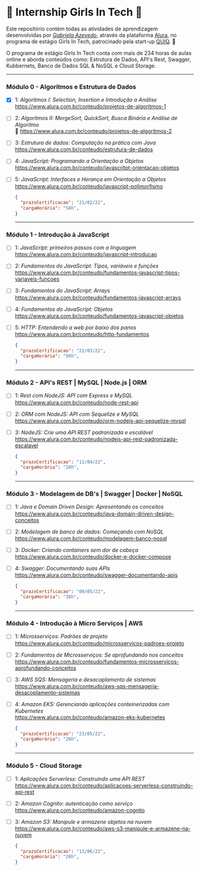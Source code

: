 # 🚀 Internship Girls In Tech 🚀 

Este repositório contém todas as atividades de aprendizagem desenvolvidas por _[Gabriela Azevedo](https://www.linkedin.com/in/gabiazevedoms/)_, através da plataforma [Alura](https://www.alura.com.br/), no programa de estágio Girls In Tech, patrocinado pela start-up [QUIQ](https://somosquiq.com/?utm_source=google&utm_medium=cpc&utm_campaign=gen-delivery&utm_content=institucional&palavra=somos%20quiq&gclid=CjwKCAiA_omPBhBBEiwAcg7smcPFx5l2i_ybppMAbqxBSPyWSJWwN9-DjRcS37b1Dg4hzS1_7oHrtxoCCMwQAvD_BwE). :rocket:

O programa de estágio Girls In Tech conta com mais de 234 horas de aulas online e aborda conteúdos como: Estrutura de Dados, API's Rest, Swagger, Kubbernets, Banco de Dados SQL & NoSQL e Cloud Storage.

---

### Módulo 0 - Algoritmos e Estrutura de Dados

- [x] 1: _Algoritmos I: Selection, Insertion e Introdução a Análise_<br>
  https://www.alura.com.br/conteudo/projetos-de-algoritmos-1
- [ ] 2: _Algoritmos II: MergeSort, QuickSort, Busca Binária e Análise de Algoritmo_<br> 🔋
  https://www.alura.com.br/conteudo/projetos-de-algoritmos-2
- [ ] 3: _Estrutura de dados: Computação na prática com Java_<br>
  https://www.alura.com.br/conteudo/estrutura-de-dados
- [ ] 4: _JavaScript: Programando a Orientação a Objetos_<br>
  https://www.alura.com.br/conteudo/javascritpt-orientacao-objetos
- [ ] 5: _JavaScript: Interfaces e Herança em Orientação a Objetos_<br>
  https://www.alura.com.br/conteudo/javascript-polimorfismo
  
    ```json
  {
      "prazoCertificacao": "21/02/22",
      "cargaHorária": "58h",
  }
  
  ```
  ---

### Módulo 1 - Introdução à JavaScript

- [ ] 1: _JavaScript: primeiros passos com a linguagem_<br>
  https://www.alura.com.br/conteudo/javascript-introducao
- [ ] 2: _Fundamentos do JavaScript: Tipos, variáveis e funções_<br>
  https://www.alura.com.br/conteudo/fundamentos-javascript-tipos-variaveis-funcoes
- [ ] 3: _Fundamentos do JavaScript: Arrays_<br>
  https://www.alura.com.br/conteudo/fundamentos-javascript-arrays
- [ ] 4: _Fundamentos do JavaScript: Objetos_<br>
  https://www.alura.com.br/conteudo/fundamentos-javascript-objetos
- [ ] 5: _HTTP: Entendendo a web por baixo dos panos_<br>
  https://www.alura.com.br/conteudo/http-fundamentos
  
  ```json
  {
    "prazoCertificacao": "21/03/22",
    "cargaHorária": "56h",
  }
  
  ```
  ---

### Módulo 2 - API's REST | MySQL | Node.js | ORM

- [ ] 1: _Rest com NodeJS: API com Express e MySQL_<br>
  https://www.alura.com.br/conteudo/node-rest-api
- [ ] 2: _ORM com NodeJS: API com Sequelize e MySQL_<br>
  https://www.alura.com.br/conteudo/orm-nodejs-api-sequelize-mysql
- [ ] 3: _NodeJS: Crie uma API REST padronizada e escalável_<br>
  https://www.alura.com.br/conteudo/nodejs-api-rest-padronizada-escalavel
  
    ```json
  {
      "prazoCertificacao": "11/04/22",
      "cargaHorária": "28h",
  }
  
  ```
  ---

### Módulo 3 - Modelagem de DB's | Swagger | Docker | NoSQL

- [ ] 1: _Java e Domain Driven Design: Apresentando os conceitos_<br>
  https://www.alura.com.br/conteudo/java-domain-driven-design-conceitos
- [ ] 2: _Modelagem de banco de dados: Começando com NoSQL_<br>
  https://www.alura.com.br/conteudo/modelagem-banco-nosql
- [ ] 3: _Docker: Criando containers sem dor de cabeça_<br>
  https://www.alura.com.br/conteudo/docker-e-docker-compose
- [ ] 4: _Swagger: Documentando suas APIs_<br>
  https://www.alura.com.br/conteudo/swagger-documentando-apis
  
    ```json
  {
      "prazoCertificacao": "09/05/22",
      "cargaHorária": "38h",
  }
  
  ```
  ---
 
### Módulo 4 - Introdução à Micro Serviços | AWS

- [ ] 1: _Microsserviços: Padrões de projeto_<br>
  https://www.alura.com.br/conteudo/microsservicos-padroes-projeto
- [ ] 2: _Fundamentos de Microsserviços: Se aprofundando nos conceitos_<br>
  https://www.alura.com.br/conteudo/fundamentos-microsservicos-aprofundando-conceitos
- [ ] 3: _AWS SQS: Mensageria e desacoplamento de sistemas_<br>
  https://www.alura.com.br/conteudo/aws-sqs-mensageria-desacoplamento-sistemas
- [ ] 4: _Amazon EKS: Gerenciando aplicações conteinerizadas com Kubernetes_<br>
  https://www.alura.com.br/conteudo/amazon-eks-kubernetes
  
    ```json
  {
      "prazoCertificacao": "23/05/22",
      "cargaHorária": "26h",
  }
  
  ```
  ---

### Módulo 5 - Cloud Storage

- [ ] 1: _Aplicações Serverless: Construindo uma API REST_<br>
  https://www.alura.com.br/conteudo/aplicacoes-serverless-construindo-api-rest
- [ ] 2: _Amazon Cognito: autenticação como serviço_<br>
  https://www.alura.com.br/conteudo/amazon-cognito
- [ ] 3: _Amazon S3: Manipule e armazene objetos na nuvem_<br>
  https://www.alura.com.br/conteudo/aws-s3-manipule-e-armazene-na-nuvem
  
    ```json
  {
      "prazoCertificacao": "13/06/22",
      "cargaHorária": "28h",
  }
  
  ```
